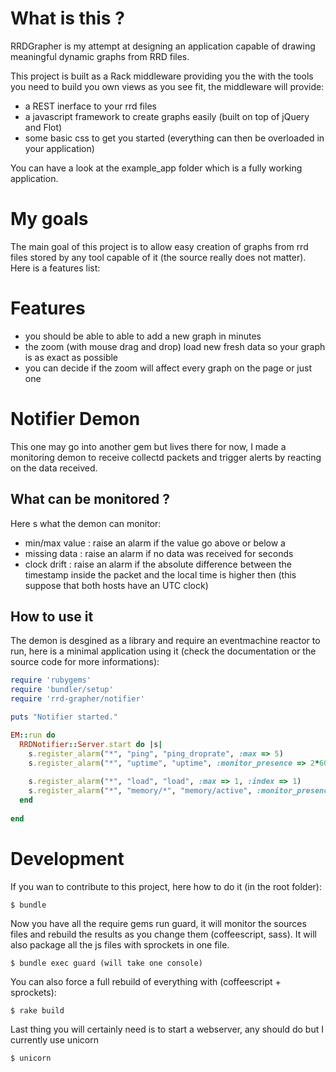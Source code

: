 
# What is this ?

RRDGrapher is my attempt at designing an application capable of drawing meaningful
dynamic graphs from RRD files.

This project is built as a Rack middleware providing you the with the tools you need to
build you own views as you see fit, the middleware will provide:

- a REST inerface to your rrd files
- a javascript framework to create graphs easily (built on top of jQuery and Flot)
- some basic css to get you started (everything can then be overloaded in your application)

You can have a look at the example_app folder which is a fully working application.

# My goals

The main goal of this project is to allow easy creation of graphs from rrd files stored
by any tool capable of it (the source really does not matter). Here is a features list:

# Features

- you should be able to able to add a new graph in minutes
- the zoom (with mouse drag and drop) load new fresh data so your graph is as exact as possible
- you can decide if the zoom will affect every graph on the page or just one 


# Notifier Demon

This one may go into another gem but lives there for now, I made a monitoring demon to receive
collectd packets and trigger alerts by reacting on the data received.

## What can be monitored ?

Here s what the demon can monitor:

- min/max value : raise an alarm if the value go above or below a <X>
- missing data  : raise an alarm if no data was received for <X> seconds
- clock drift   : raise an alarm if the absolute difference between the timestamp
  inside the packet and the local time is higher then <X> (this suppose that both
  hosts have an UTC clock)

## How to use it

The demon is desgined as a library and require an eventmachine reactor to run, here is a minimal
application using it (check the documentation or the source code for more informations):

``` ruby
require 'rubygems'
require 'bundler/setup'
require 'rrd-grapher/notifier'

puts "Notifier started."

EM::run do
  RRDNotifier::Server.start do |s|
    s.register_alarm("*", "ping", "ping_droprate", :max => 5)
    s.register_alarm("*", "uptime", "uptime", :monitor_presence => 2*60)
    
    s.register_alarm("*", "load", "load", :max => 1, :index => 1)
    s.register_alarm("*", "memory/*", "memory/active", :monitor_presence => 1)
  end
  
end
```



# Development

If you wan to contribute to this project, here how to do it (in the root folder):

    $ bundle

Now you have all the require gems run guard, it will monitor the sources files
and rebuild the results as you change them (coffeescript, sass).
It will also package all the js files with sprockets in one file.

    $ bundle exec guard (will take one console)

You can also force a full rebuild of everything with (coffeescript + sprockets):

    $ rake build

Last thing you will certainly need is to start a webserver, any should do but
I currently use unicorn

    $ unicorn 


